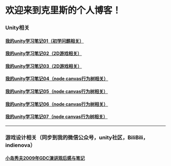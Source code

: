 # 欢迎来到克里斯的个人博客！
### Unity相关
#### [我的unity学习笔记01（初学问题相关）](https://github.com/Criss404/criss404.github.io/blob/master/_posts/2022-04-19-unity_learn01.md)
#### [我的unity学习笔记02（2D游戏相关）](https://github.com/Criss404/criss404.github.io/blob/master/_posts/2022-04-20-unity_learn02.md)
#### [我的unity学习笔记03（2D游戏相关）](https://github.com/Criss404/criss404.github.io/blob/master/_posts/2022-04-23-unity_learn03.md)
#### [我的unity学习笔记04（node canvas行为树相关）](https://github.com/Criss404/criss404.github.io/blob/master/_posts/2022-05-25-unity_learn04.md)
#### [我的unity学习笔记05（node canvas行为树相关）](https://github.com/Criss404/criss404.github.io/blob/master/_posts/2022-05-25-unity_learn05.md)
#### [我的unity学习笔记06（node canvas行为树相关）](https://github.com/Criss404/criss404.github.io/blob/master/_posts/2022-05-25-unity_learn06.md)
#### [我的unity学习笔记07（node canvas行为树相关）](https://github.com/Criss404/criss404.github.io/blob/master/_posts/2022-05-26-unity_learn07.md)
***
### 游戏设计相关（同步到我的微信公众号，unity社区，BiliBili，indienova）
#### [小岛秀夫2009年GDC演讲观后感与笔记]()
